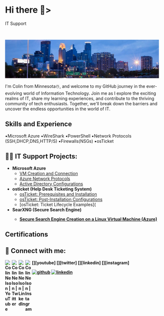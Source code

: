 <h1>Hi there 👋></h1>
IT Support
<p>
<br />

![IT Support](https://github.com/nw4466tu/nw4466tu/blob/main/GitHub%20Banner.jpg?raw=true)
<br />
<p>
I'm Colin from Minnesota☃️, and welcome to my GitHub journey in the ever-evolving world of Information Technology. Join me as I explore the exciting realms of IT, share my learning experiences, and contribute to the thriving community of tech enthusiasts. Together, we'll break down the barriers and uncover the endless opportunities in the world of IT.

<h2>Skills and Experience</h2>
▪️Microsoft Azure
▪️WireShark
▪️PowerShell
▪️Network Protocols (SSH,DHCP,DNS,HTTP/S)
▪️Firewalls(NSGs)
▪️osTicket

<h2>👨‍💻 IT Support Projects:</h2>

- <b>Microsoft Azure</b>
  - [VM Creation and Connection](https://github.com/nw4466tu/VM-Connection-Lab)
  - [Azure Network Protocols](https://github.com/nw4466tu/Azure-Network-Protocols)
  - [Active Directory Configurations](https://github.com/nw4466tu/Active-Directory-Configurations)
- <b>osticket (Help Desk Ticketing System)</b>
  - [osTicket: Prerequisites and Installation](https://github.com/nw4466tu/osticket-Prerequisites)
  - [osTicket: Post-Installation Configurations](https://github.com/nw4466tu/osticket-Post-Installation-Configuration)
  - [osTicket: Ticket Lifecycle Examples](
- <b>SearXNG (Secure Search Engine)
  - [Secure Search Engine Creation on a Linux Virtual Machine (Azure)](https://github.com/nw4466tu/Sear-XNG-Secure-Search-Engine-)

<h2> Certifications<h2>
  
<h2> 🤳 Connect with me:</h2>

[<img align="left" alt="ColinNelson | YouTube" width="22px" src="https://cdn.jsdelivr.net/npm/simple-icons@v3/icons/youtube.svg" />][youtube]
[<img align="left" alt="ColinNelson | Twitter" width="22px" src="https://cdn.jsdelivr.net/npm/simple-icons@v3/icons/twitter.svg" />][twitter]
[<img align="left" alt="ColinNelson | LinkedIn" width="22px" src="https://cdn.jsdelivr.net/npm/simple-icons@v3/icons/linkedin.svg" />][linkedin]
[<img align="left" alt="ColinNelson | Instagram" width="22px" src="https://cdn.jsdelivr.net/npm/simple-icons@v3/icons/instagram.svg" />][instagram]

[<img src='https://cdn.jsdelivr.net/npm/simple-icons@3.0.1/icons/github.svg' alt='github' height='40'>](https://github.com/nw4466tu)  [<img src='https://cdn.jsdelivr.net/npm/simple-icons@3.0.1/icons/linkedin.svg' alt='linkedin' height='40'>](https://www.linkedin.com/in/https://www.linkedin.com/in/colin-nelson-501783a4//)

<!---
nw4466tu/nw4466tu is a ✨ special ✨ repository because its `README.md` (this file) appears on your GitHub profile.
You can click the Preview link to take a look at your changes.
--->
